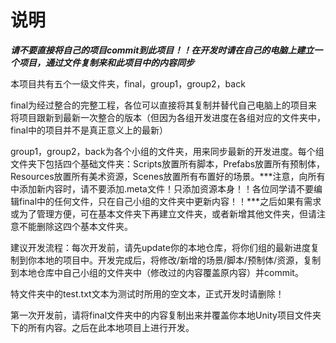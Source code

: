 #  说明

***请不要直接将自己的项目commit到此项目！！在开发时请在自己的电脑上建立一个项目，通过文件复制来和此项目中的内容同步***

本项目共有五个一级文件夹，final，group1，group2，back

final为经过整合的完整工程，各位可以直接将其复制并替代自己电脑上的项目来将项目跟新到最新一次整合的版本（但因为各组开发进度在各组对应的文件夹中，final中的项目并不是真正意义上的最新）

group1，group2，back为各个小组的文件夹，用来同步最新的开发进度。每个组文件夹下包括四个基础文件夹：Scripts放置所有脚本，Prefabs放置所有预制体，Resources放置所有美术资源，Scenes放置所有布置好的场景。***注意，向所有中添加新内容时，请不要添加.meta文件！只添加资源本身！！各位同学请不要编辑final中的任何文件，只在自己小组的文件夹中更新内容！！***之后如果有需求或为了管理方便，可在基本文件夹下再建立文件夹，或者新增其他文件夹，但请注意不能删除这四个基本文件夹。



建议开发流程：每次开发前，请先update你的本地仓库，将你们组的最新进度复制到你本地的项目中。开发完成后，将修改/新增的场景/脚本/预制体/资源，复制到本地仓库中自己小组的文件夹中（修改过的内容覆盖原内容）并commit。



特文件夹中的test.txt文本为测试时所用的空文本，正式开发时请删除！

第一次开发前，请将final文件夹中的内容复制出来并覆盖你本地Unity项目文件夹下的所有内容。之后在此本地项目上进行开发。